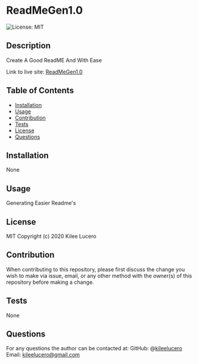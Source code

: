 # ReadMeGen1.0
![License: MIT](https://img.shields.io/badge/License-MIT-blue.svg)
## Description
Create A Good ReadME And With Ease

Link to live site: [ReadMeGen1.0](https://kileelucero.github.io/ReadMeGen1.0/)

## Table of Contents

* [Installation](#installation)
* [Usage](#usage)
* [Contribution](#contribution)
* [Tests](#tests)
* [License](#license)
* [Questions](#questions)

## Installation
None
## Usage
Generating Easier Readme's
## License
MIT
Copyright (c) 2020 Kilee Lucero
## Contribution
When contributing to this repository, please first discuss the change you wish to make via issue, email, or any other method with the owner(s) of this repository before making a change.
## Tests
None
## Questions
For any questions the author can be contacted at:
GitHub: @[kileelucero](https://github.com/kileelucero)
Email: kileelucero@gmail.com
